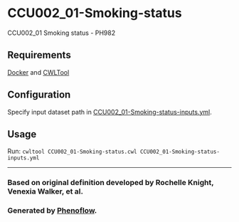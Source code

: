 # CCU002_01-Smoking-status

CCU002_01 Smoking status - PH982

## Requirements

[Docker](https://docs.docker.com/install/) and [CWLTool](https://github.com/common-workflow-language/cwltool#install)

## Configuration

Specify input dataset path in [CCU002_01-Smoking-status-inputs.yml](CCU002_01-Smoking-status-inputs.yml).

## Usage

Run: `cwltool CCU002_01-Smoking-status.cwl CCU002_01-Smoking-status-inputs.yml`

***

### Based on original definition developed by Rochelle Knight, Venexia Walker, et al.
### Generated by [Phenoflow](https://kclhi.org/phenoflow).
